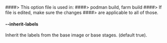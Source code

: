 ####> This option file is used in:
####>   podman build, farm build
####> If file is edited, make sure the changes
####> are applicable to all of those.
#### **--inherit-labels**

Inherit the labels from the base image or base stages. (default true).
